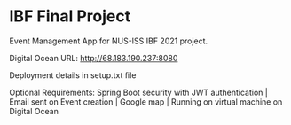 # IBF Final Project


Event Management App for NUS-ISS IBF 2021 project.

Digital Ocean URL: http://68.183.190.237:8080

Deployment details in setup.txt file

Optional Requirements:
Spring Boot security with JWT authentication |
Email sent on Event creation | 
Google map | 
Running on virtual machine on Digital Ocean
